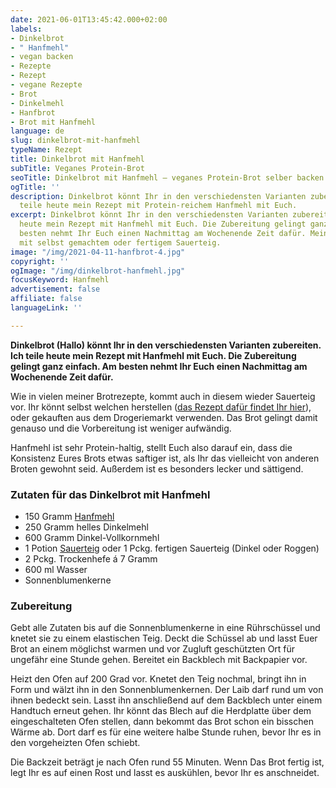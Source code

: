 ```yaml
---
date: 2021-06-01T13:45:42.000+02:00
labels:
- Dinkelbrot
- " Hanfmehl"
- vegan backen
- Rezepte
- Rezept
- vegane Rezepte
- Brot
- Dinkelmehl
- Hanfbrot
- Brot mit Hanfmehl
language: de
slug: dinkelbrot-mit-hanfmehl
typeName: Rezept
title: Dinkelbrot mit Hanfmehl
subTitle: Veganes Protein-Brot
seoTitle: Dinkelbrot mit Hanfmehl – veganes Protein-Brot selber backen
ogTitle: ''
description: Dinkelbrot könnt Ihr in den verschiedensten Varianten zubereiten. Ich
  teile heute mein Rezept mit Protein-reichem Hanfmehl mit Euch.
excerpt: Dinkelbrot könnt Ihr in den verschiedensten Varianten zubereiten. Ich teile
  heute mein Rezept mit Hanfmehl mit Euch. Die Zubereitung gelingt ganz einfach. Am
  besten nehmt Ihr Euch einen Nachmittag am Wochenende Zeit dafür. Mein Rezept funktioniert
  mit selbst gemachtem oder fertigem Sauerteig.
image: "/img/2021-04-11-hanfbrot-4.jpg"
copyright: ''
ogImage: "/img/dinkelbrot-hanfmehl.jpg"
focusKeyword: Hanfmehl
advertisement: false
affiliate: false
languageLink: ''

---
```

**Dinkelbrot (Hallo) könnt Ihr in den verschiedensten Varianten zubereiten. Ich teile heute mein Rezept mit Hanfmehl mit Euch. Die Zubereitung gelingt ganz einfach. Am besten nehmt Ihr Euch einen Nachmittag am Wochenende Zeit dafür.**

Wie in vielen meiner Brotrezepte, kommt auch in diesem wieder Sauerteig vor. Ihr könnt selbst welchen herstellen ([das Rezept dafür findet Ihr hier](http://cardamonchai.com/2021/04/sauerteig-grundrezept/)), oder gekauften aus dem Drogeriemarkt verwenden. Das Brot gelingt damit genauso und die Vorbereitung ist weniger aufwändig.

Hanfmehl ist sehr Protein-haltig, stellt Euch also darauf ein, dass die Konsistenz Eures Brots etwas saftiger ist, als Ihr das vielleicht von anderen Broten gewohnt seid. Außerdem ist es besonders lecker und sättigend.

### Zutaten für das Dinkelbrot mit Hanfmehl

* 150 Gramm [Hanfmehl](http://cardamonchai.com/2021/03/oelfreunde/)
* 250 Gramm helles Dinkelmehl
* 600 Gramm Dinkel-Vollkornmehl
* 1 Potion [Sauerteig](http://cardamonchai.com/2021/04/sauerteig-grundrezept/) oder 1 Pckg. fertigen Sauerteig (Dinkel oder Roggen)
* 2 Pckg. Trockenhefe á 7 Gramm
* 600 ml Wasser
* Sonnenblumenkerne

### Zubereitung

Gebt alle Zutaten bis auf die Sonnenblumenkerne in eine Rührschüssel und knetet sie zu einem elastischen Teig. Deckt die Schüssel ab und lasst Euer Brot an einem möglichst warmen und vor Zugluft geschützten Ort für ungefähr eine Stunde gehen. Bereitet ein Backblech mit Backpapier vor.

Heizt den Ofen auf 200 Grad vor. Knetet den Teig nochmal, bringt ihn in Form und wälzt ihn in den Sonnenblumenkernen. Der Laib darf rund um von ihnen bedeckt sein. Lasst ihn anschließend auf dem Backblech unter einem Handtuch erneut gehen. Ihr könnt das Blech auf die Herdplatte über dem eingeschalteten Ofen stellen, dann bekommt das Brot schon ein bisschen Wärme ab. Dort darf es für eine weitere halbe Stunde ruhen, bevor Ihr es in den vorgeheizten Ofen schiebt.

Die Backzeit beträgt je nach Ofen rund 55 Minuten. Wenn Das Brot fertig ist, legt Ihr es auf einen Rost und lasst es auskühlen, bevor Ihr es anschneidet.